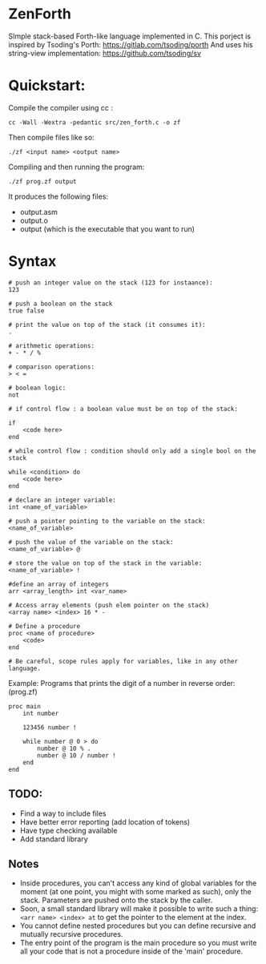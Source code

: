# ZenForth

SImple stack-based Forth-like language implemented in C.
This porject is inspired by Tsoding's Porth: https://gitlab.com/tsoding/porth
And uses his string-view implementation: https://github.com/tsoding/sv

# Quickstart:
Compile the compiler using cc :
```console
cc -Wall -Wextra -pedantic src/zen_forth.c -o zf
```
Then compile files like so:
```console
./zf <input name> <output name>
```

Compiling and then running the program:
```console
./zf prog.zf output
```

It produces the following files:
- output.asm
- output.o
- output (which is the executable that you want to run)


# Syntax

```
# push an integer value on the stack (123 for instaance):
123

# push a boolean on the stack
true false

# print the value on top of the stack (it consumes it):
.

# arithmetic operations:
+ - * / %

# comparison operations:
> < =

# boolean logic:
not

# if control flow : a boolean value must be on top of the stack:

if
    <code here>
end

# while control flow : condition should only add a single bool on the stack 

while <condition> do
    <code here>
end

# declare an integer variable:
int <name_of_variable>

# push a pointer pointing to the variable on the stack:
<name_of_variable>

# push the value of the variable on the stack:
<name_of_variable> @

# store the value on top of the stack in the variable:
<name_of_variable> !

#define an array of integers
arr <array_length> int <var_name>

# Access array elements (push elem pointer on the stack)
<array name> <index> 16 * -

# Define a procedure
proc <name of procedure>
    <code>
end

# Be careful, scope rules apply for variables, like in any other language.
```


Example: Programs that prints the digit of a number in reverse order:
(prog.zf)
```
proc main
    int number

    123456 number !

    while number @ 0 > do
        number @ 10 % .
        number @ 10 / number !
    end
end
```

## TODO:
- Find a way to include files
- Have better error reporting (add location of tokens)
- Have type checking available
- Add standard library

## Notes
- Inside procedures, you can't access any kind of global variables for the moment (at one point, you might with some marked as such), only the stack. Parameters are pushed onto the stack by the caller.
- Soon, a small standard library will make it possible to write such a thing: ```<arr name> <index> at``` to get the pointer to the element at the index.
- You cannot define nested procedures but you can define recursive and mutually recursive procedures.
- The entry point of the program is the main procedure so you must write all your code that is not a procedure inside of the 'main' procedure.
